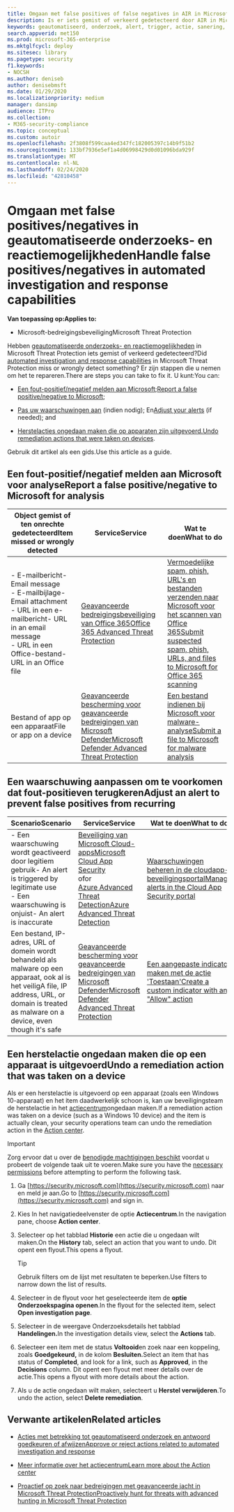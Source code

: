 ```yaml
---
title: Omgaan met false positives of false negatives in AIR in Microsoft Threat Protection
description: Is er iets gemist of verkeerd gedetecteerd door AIR in Microsoft Threat Protection? Meer informatie over het indienen van false positives of false negatives bij Microsoft voor analyse.
keywords: geautomatiseerd, onderzoek, alert, trigger, actie, sanering, vals-positief, vals-negatief
search.appverid: met150
ms.prod: microsoft-365-enterprise
ms.mktglfcycl: deploy
ms.sitesec: library
ms.pagetype: security
f1.keywords:
- NOCSH
ms.author: deniseb
author: denisebmsft
ms.date: 01/29/2020
ms.localizationpriority: medium
manager: dansimp
audience: ITPro
ms.collection:
- M365-security-compliance
ms.topic: conceptual
ms.custom: autoir
ms.openlocfilehash: 2f3808f599caa4ed347fc182005397c14b9f51b2
ms.sourcegitcommit: 133bf7936e5ef1a4d06998429d0d01096bda929f
ms.translationtype: MT
ms.contentlocale: nl-NL
ms.lasthandoff: 02/24/2020
ms.locfileid: "42810458"
---
```

# <a name="handle-false-positivesnegatives-in-automated-investigation-and-response-capabilities"></a><span data-ttu-id="674ec-105">Omgaan met false positives/negatives in geautomatiseerde onderzoeks- en reactiemogelijkheden</span><span class="sxs-lookup"><span data-stu-id="674ec-105">Handle false positives/negatives in automated investigation and response capabilities</span></span>

<span data-ttu-id="674ec-106">**Van toepassing op:**</span><span class="sxs-lookup"><span data-stu-id="674ec-106">**Applies to:**</span></span>
- <span data-ttu-id="674ec-107">Microsoft-bedreigingsbeveiliging</span><span class="sxs-lookup"><span data-stu-id="674ec-107">Microsoft Threat Protection</span></span>

<span data-ttu-id="674ec-108">Hebben [geautomatiseerde onderzoeks- en reactiemogelijkheden](mtp-autoir.md) in Microsoft Threat Protection iets gemist of verkeerd gedetecteerd?</span><span class="sxs-lookup"><span data-stu-id="674ec-108">Did [automated investigation and response capabilities](mtp-autoir.md) in Microsoft Threat Protection miss or wrongly detect something?</span></span> <span data-ttu-id="674ec-109">Er zijn stappen die u nemen om het te repareren.</span><span class="sxs-lookup"><span data-stu-id="674ec-109">There are steps you can take to fix it.</span></span> <span data-ttu-id="674ec-110">U kunt:</span><span class="sxs-lookup"><span data-stu-id="674ec-110">You can:</span></span>

- <span data-ttu-id="674ec-111">[Een fout-positief/negatief melden aan Microsoft](#report-a-false-positivenegative-to-microsoft-for-analysis);</span><span class="sxs-lookup"><span data-stu-id="674ec-111">[Report a false positive/negative to Microsoft](#report-a-false-positivenegative-to-microsoft-for-analysis);</span></span>

- <span data-ttu-id="674ec-112">[Pas uw waarschuwingen aan](#adjust-an-alert-to-prevent-false-positives-from-recurring) (indien nodig); En</span><span class="sxs-lookup"><span data-stu-id="674ec-112">[Adjust your alerts](#adjust-an-alert-to-prevent-false-positives-from-recurring) (if needed); and</span></span> 

- <span data-ttu-id="674ec-113">[Herstelacties ongedaan maken die op apparaten zijn uitgevoerd.](#undo-a-remediation-action-that-was-taken-on-a-device)</span><span class="sxs-lookup"><span data-stu-id="674ec-113">[Undo remediation actions that were taken on devices](#undo-a-remediation-action-that-was-taken-on-a-device).</span></span> 

<span data-ttu-id="674ec-114">Gebruik dit artikel als een gids.</span><span class="sxs-lookup"><span data-stu-id="674ec-114">Use this article as a guide.</span></span> 

## <a name="report-a-false-positivenegative-to-microsoft-for-analysis"></a><span data-ttu-id="674ec-115">Een fout-positief/negatief melden aan Microsoft voor analyse</span><span class="sxs-lookup"><span data-stu-id="674ec-115">Report a false positive/negative to Microsoft for analysis</span></span>

|<span data-ttu-id="674ec-116">Object gemist of ten onrechte gedetecteerd</span><span class="sxs-lookup"><span data-stu-id="674ec-116">Item missed or wrongly detected</span></span> |<span data-ttu-id="674ec-117">Service</span><span class="sxs-lookup"><span data-stu-id="674ec-117">Service</span></span>  |<span data-ttu-id="674ec-118">Wat te doen</span><span class="sxs-lookup"><span data-stu-id="674ec-118">What to do</span></span>  |
|---------|---------|---------|
|<span data-ttu-id="674ec-119">- E-mailbericht</span><span class="sxs-lookup"><span data-stu-id="674ec-119">- Email message</span></span> <br/><span data-ttu-id="674ec-120">- E-mailbijlage</span><span class="sxs-lookup"><span data-stu-id="674ec-120">- Email attachment</span></span> <br/><span data-ttu-id="674ec-121">- URL in een e-mailbericht</span><span class="sxs-lookup"><span data-stu-id="674ec-121">- URL in an email message</span></span><br/><span data-ttu-id="674ec-122">- URL in een Office-bestand</span><span class="sxs-lookup"><span data-stu-id="674ec-122">- URL in an Office file</span></span>      |[<span data-ttu-id="674ec-123">Geavanceerde bedreigingsbeveiliging van Office 365</span><span class="sxs-lookup"><span data-stu-id="674ec-123">Office 365 Advanced Threat Protection</span></span>](https://docs.microsoft.com/microsoft-365/security/office-365-security/office-365-atp)        |[<span data-ttu-id="674ec-124">Vermoedelijke spam, phish, URL's en bestanden verzenden naar Microsoft voor het scannen van Office 365</span><span class="sxs-lookup"><span data-stu-id="674ec-124">Submit suspected spam, phish, URLs, and files to Microsoft for Office 365 scanning</span></span>](https://docs.microsoft.com/microsoft-365/security/office-365-security/admin-submission)         |
|<span data-ttu-id="674ec-125">Bestand of app op een apparaat</span><span class="sxs-lookup"><span data-stu-id="674ec-125">File or app on a device</span></span>    |[<span data-ttu-id="674ec-126">Geavanceerde bescherming voor geavanceerde bedreigingen van Microsoft Defender</span><span class="sxs-lookup"><span data-stu-id="674ec-126">Microsoft Defender Advanced Threat Protection</span></span>](https://docs.microsoft.com/windows/security/threat-protection)         |[<span data-ttu-id="674ec-127">Een bestand indienen bij Microsoft voor malware-analyse</span><span class="sxs-lookup"><span data-stu-id="674ec-127">Submit a file to Microsoft for malware analysis</span></span>](https://www.microsoft.com/wdsi/filesubmission)         |

## <a name="adjust-an-alert-to-prevent-false-positives-from-recurring"></a><span data-ttu-id="674ec-128">Een waarschuwing aanpassen om te voorkomen dat fout-positieven terugkeren</span><span class="sxs-lookup"><span data-stu-id="674ec-128">Adjust an alert to prevent false positives from recurring</span></span>

|<span data-ttu-id="674ec-129">Scenario</span><span class="sxs-lookup"><span data-stu-id="674ec-129">Scenario</span></span> |<span data-ttu-id="674ec-130">Service</span><span class="sxs-lookup"><span data-stu-id="674ec-130">Service</span></span> |<span data-ttu-id="674ec-131">Wat te doen</span><span class="sxs-lookup"><span data-stu-id="674ec-131">What to do</span></span> |
|--------|--------|--------|
|<span data-ttu-id="674ec-132">- Een waarschuwing wordt geactiveerd door legitiem gebruik</span><span class="sxs-lookup"><span data-stu-id="674ec-132">- An alert is triggered by legitimate use</span></span> <br/><span data-ttu-id="674ec-133">- Een waarschuwing is onjuist</span><span class="sxs-lookup"><span data-stu-id="674ec-133">- An alert is inaccurate</span></span>    |[<span data-ttu-id="674ec-134">Beveiliging van Microsoft Cloud-apps</span><span class="sxs-lookup"><span data-stu-id="674ec-134">Microsoft Cloud App Security</span></span>](https://docs.microsoft.com/cloud-app-security)<br/> <span data-ttu-id="674ec-135">of</span><span class="sxs-lookup"><span data-stu-id="674ec-135">or</span></span> <br/>[<span data-ttu-id="674ec-136">Azure Advanced Threat Detection</span><span class="sxs-lookup"><span data-stu-id="674ec-136">Azure Advanced Threat Detection</span></span>](https://docs.microsoft.com/azure/security/fundamentals/threat-detection)         |[<span data-ttu-id="674ec-137">Waarschuwingen beheren in de cloudapp-beveiligingsportal</span><span class="sxs-lookup"><span data-stu-id="674ec-137">Manage alerts in the Cloud App Security portal</span></span>](https://docs.microsoft.com/cloud-app-security/managing-alerts)         |
|<span data-ttu-id="674ec-138">Een bestand, IP-adres, URL of domein wordt behandeld als malware op een apparaat, ook al is het veilig</span><span class="sxs-lookup"><span data-stu-id="674ec-138">A file, IP address, URL, or domain is treated as malware on a device, even though it's safe</span></span>|[<span data-ttu-id="674ec-139">Geavanceerde bescherming voor geavanceerde bedreigingen van Microsoft Defender</span><span class="sxs-lookup"><span data-stu-id="674ec-139">Microsoft Defender Advanced Threat Protection</span></span>](https://docs.microsoft.com/windows/security/threat-protection) |[<span data-ttu-id="674ec-140">Een aangepaste indicator maken met de actie 'Toestaan'</span><span class="sxs-lookup"><span data-stu-id="674ec-140">Create a custom indicator with an "Allow" action</span></span>](https://docs.microsoft.com/windows/security/threat-protection/microsoft-defender-atp/manage-indicators) |


## <a name="undo-a-remediation-action-that-was-taken-on-a-device"></a><span data-ttu-id="674ec-141">Een herstelactie ongedaan maken die op een apparaat is uitgevoerd</span><span class="sxs-lookup"><span data-stu-id="674ec-141">Undo a remediation action that was taken on a device</span></span>

<span data-ttu-id="674ec-142">Als er een herstelactie is uitgevoerd op een apparaat (zoals een Windows 10-apparaat) en het item daadwerkelijk schoon is, kan uw beveiligingsteam de herstelactie in het [actiecentrum](mtp-action-center.md)ongedaan maken.</span><span class="sxs-lookup"><span data-stu-id="674ec-142">If a remediation action was taken on a device (such as a Windows 10 device) and the item is actually clean, your security operations team can undo the remediation action in the [Action center](mtp-action-center.md).</span></span>

> [!IMPORTANT]
> <span data-ttu-id="674ec-143">Zorg ervoor dat u over de [benodigde machtigingen beschikt](mtp-action-center.md#required-permissions-for-action-center-tasks) voordat u probeert de volgende taak uit te voeren.</span><span class="sxs-lookup"><span data-stu-id="674ec-143">Make sure you have the [necessary permissions](mtp-action-center.md#required-permissions-for-action-center-tasks) before attempting to perform the following task.</span></span>

1. <span data-ttu-id="674ec-144">Ga [https://security.microsoft.com](https://security.microsoft.com) naar en meld je aan.</span><span class="sxs-lookup"><span data-stu-id="674ec-144">Go to [https://security.microsoft.com](https://security.microsoft.com) and sign in.</span></span> 

2. <span data-ttu-id="674ec-145">Kies In het navigatiedeelvenster de optie **Actiecentrum**.</span><span class="sxs-lookup"><span data-stu-id="674ec-145">In the navigation pane, choose **Action center**.</span></span> 

3. <span data-ttu-id="674ec-146">Selecteer op het tabblad **Historie** een actie die u ongedaan wilt maken.</span><span class="sxs-lookup"><span data-stu-id="674ec-146">On the **History** tab, select an action that you want to undo.</span></span> <span data-ttu-id="674ec-147">Dit opent een flyout.</span><span class="sxs-lookup"><span data-stu-id="674ec-147">This opens a flyout.</span></span><br/>
    > [!TIP]
    > <span data-ttu-id="674ec-148">Gebruik filters om de lijst met resultaten te beperken.</span><span class="sxs-lookup"><span data-stu-id="674ec-148">Use filters to narrow down the list of results.</span></span> 

4. <span data-ttu-id="674ec-149">Selecteer in de flyout voor het geselecteerde item de **optie Onderzoekspagina openen**.</span><span class="sxs-lookup"><span data-stu-id="674ec-149">In the flyout for the selected item, select **Open investigation page**.</span></span>

5. <span data-ttu-id="674ec-150">Selecteer in de weergave Onderzoeksdetails het tabblad **Handelingen.**</span><span class="sxs-lookup"><span data-stu-id="674ec-150">In the investigation details view, select the **Actions** tab.</span></span>

6. <span data-ttu-id="674ec-151">Selecteer een item met de status **Voltooid**en zoek naar een koppeling, zoals **Goedgekeurd,** in de kolom **Besluiten.**</span><span class="sxs-lookup"><span data-stu-id="674ec-151">Select an item that has status of **Completed**, and look for a link, such as **Approved**, in the **Decisions** column.</span></span> <span data-ttu-id="674ec-152">Dit opent een flyout met meer details over de actie.</span><span class="sxs-lookup"><span data-stu-id="674ec-152">This opens a flyout with more details about the action.</span></span>

7. <span data-ttu-id="674ec-153">Als u de actie ongedaan wilt maken, selecteert u **Herstel verwijderen**.</span><span class="sxs-lookup"><span data-stu-id="674ec-153">To undo the action, select **Delete remediation**.</span></span>

## <a name="related-articles"></a><span data-ttu-id="674ec-154">Verwante artikelen</span><span class="sxs-lookup"><span data-stu-id="674ec-154">Related articles</span></span>

- [<span data-ttu-id="674ec-155">Acties met betrekking tot geautomatiseerd onderzoek en antwoord goedkeuren of afwijzen</span><span class="sxs-lookup"><span data-stu-id="674ec-155">Approve or reject actions related to automated investigation and response</span></span>](mtp-autoir-actions.md)

- [<span data-ttu-id="674ec-156">Meer informatie over het actiecentrum</span><span class="sxs-lookup"><span data-stu-id="674ec-156">Learn more about the Action center</span></span>](mtp-action-center.md)

- [<span data-ttu-id="674ec-157">Proactief op zoek naar bedreigingen met geavanceerde jacht in Microsoft Threat Protection</span><span class="sxs-lookup"><span data-stu-id="674ec-157">Proactively hunt for threats with advanced hunting in Microsoft Threat Protection</span></span>](advanced-hunting-overview.md)
